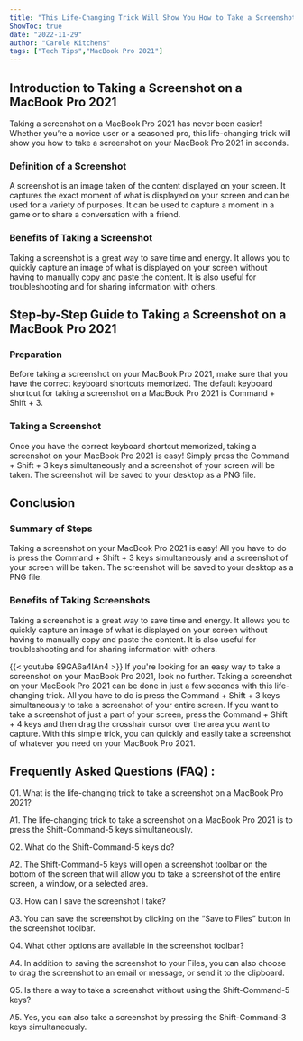 ```yaml
---
title: "This Life-Changing Trick Will Show You How to Take a Screenshot on Your MacBook Pro 2021 in Seconds!"
ShowToc: true 
date: "2022-11-29"
author: "Carole Kitchens" 
tags: ["Tech Tips","MacBook Pro 2021"]
---
```

## Introduction to Taking a Screenshot on a MacBook Pro 2021

Taking a screenshot on a MacBook Pro 2021 has never been easier! Whether you’re a novice user or a seasoned pro, this life-changing trick will show you how to take a screenshot on your MacBook Pro 2021 in seconds. 

### Definition of a Screenshot 

A screenshot is an image taken of the content displayed on your screen. It captures the exact moment of what is displayed on your screen and can be used for a variety of purposes. It can be used to capture a moment in a game or to share a conversation with a friend. 

### Benefits of Taking a Screenshot 

Taking a screenshot is a great way to save time and energy. It allows you to quickly capture an image of what is displayed on your screen without having to manually copy and paste the content. It is also useful for troubleshooting and for sharing information with others. 

## Step-by-Step Guide to Taking a Screenshot on a MacBook Pro 2021 

### Preparation 

Before taking a screenshot on your MacBook Pro 2021, make sure that you have the correct keyboard shortcuts memorized. The default keyboard shortcut for taking a screenshot on a MacBook Pro 2021 is Command + Shift + 3.

### Taking a Screenshot 

Once you have the correct keyboard shortcut memorized, taking a screenshot on your MacBook Pro 2021 is easy! Simply press the Command + Shift + 3 keys simultaneously and a screenshot of your screen will be taken. The screenshot will be saved to your desktop as a PNG file. 

## Conclusion 

### Summary of Steps 

Taking a screenshot on your MacBook Pro 2021 is easy! All you have to do is press the Command + Shift + 3 keys simultaneously and a screenshot of your screen will be taken. The screenshot will be saved to your desktop as a PNG file. 

### Benefits of Taking Screenshots 

Taking a screenshot is a great way to save time and energy. It allows you to quickly capture an image of what is displayed on your screen without having to manually copy and paste the content. It is also useful for troubleshooting and for sharing information with others.

{{< youtube 89GA6a4lAn4 >}} 
If you're looking for an easy way to take a screenshot on your MacBook Pro 2021, look no further. Taking a screenshot on your MacBook Pro 2021 can be done in just a few seconds with this life-changing trick. All you have to do is press the Command + Shift + 3 keys simultaneously to take a screenshot of your entire screen. If you want to take a screenshot of just a part of your screen, press the Command + Shift + 4 keys and then drag the crosshair cursor over the area you want to capture. With this simple trick, you can quickly and easily take a screenshot of whatever you need on your MacBook Pro 2021.

## Frequently Asked Questions (FAQ) :
Q1. What is the life-changing trick to take a screenshot on a MacBook Pro 2021?

A1. The life-changing trick to take a screenshot on a MacBook Pro 2021 is to press the Shift-Command-5 keys simultaneously.

Q2. What do the Shift-Command-5 keys do?

A2. The Shift-Command-5 keys will open a screenshot toolbar on the bottom of the screen that will allow you to take a screenshot of the entire screen, a window, or a selected area.

Q3. How can I save the screenshot I take?

A3. You can save the screenshot by clicking on the “Save to Files” button in the screenshot toolbar.

Q4. What other options are available in the screenshot toolbar?

A4. In addition to saving the screenshot to your Files, you can also choose to drag the screenshot to an email or message, or send it to the clipboard.

Q5. Is there a way to take a screenshot without using the Shift-Command-5 keys?

A5. Yes, you can also take a screenshot by pressing the Shift-Command-3 keys simultaneously.



